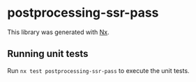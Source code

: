 # postprocessing-ssr-pass

This library was generated with [Nx](https://nx.dev).

## Running unit tests

Run `nx test postprocessing-ssr-pass` to execute the unit tests.
